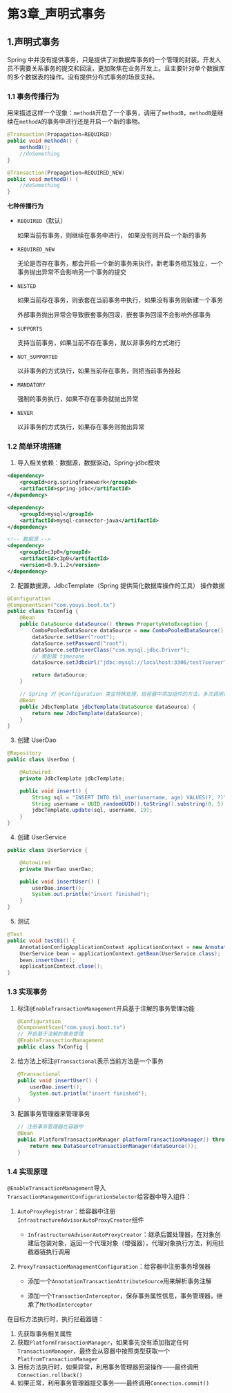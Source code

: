 # 第3章_声明式事务

## 1.声明式事务

Spring 中并没有提供事务，只是提供了对数据库事务的一个管理的封装。开发人员不需要关系事务的提交和回滚，更加聚焦在业务开发上。且主要针对单个数据库的多个数据表的操作。没有提供分布式事务的场景支持。

### 1.1 事务传播行为

用来描述这样一个现象：`methodA`开启了一个事务，调用了`methodB`，`methodB`是继续在`methodA`的事务中进行还是开启一个新的事物。

```java
@Transaction(Propagation=REQUIRED)
public void methodA() {
    methodB();
    //doSomething
}

@Transaction(Propagation=REQUIRED_NEW)
public void methodB() {
    //doSomething
}
```

**七种传播行为**

- `REQUIRED`（默认）

  如果当前有事务，则继续在事务中进行， 如果没有则开启一个新的事务

- `REQUIRED_NEW`

  无论是否存在事务，都会开启一个新的事务来执行，新老事务相互独立，一个事务抛出异常不会影响另一个事务的提交

- `NESTED`

  如果当前存在事务，则嵌套在当前事务中执行，如果没有事务则新建一个事务

  外部事务抛出异常会导致嵌套事务回滚，嵌套事务回滚不会影响外部事务

- `SUPPORTS`

  支持当前事务，如果当前不存在事务，就以非事务的方式进行

- `NOT_SUPPORTED`

  以非事务的方式执行，如果当前存在事务，则把当前事务挂起

- `MANDATORY`

  强制的事务执行，如果不存在事务就抛出异常

- `NEVER`

  以非事务的方式执行，如果存在事务则抛出异常

### 1.2 简单环境搭建

1. 导入相关依赖：数据源，数据驱动，Spring-jdbc模块

```xml
<dependency>
    <groupId>org.springframework</groupId>
    <artifactId>spring-jdbc</artifactId>
</dependency>

<dependency>
    <groupId>mysql</groupId>
    <artifactId>mysql-connector-java</artifactId>
</dependency>

<!-- 数据源 -->
<dependency>
    <groupId>c3p0</groupId>
    <artifactId>c3p0</artifactId>
    <version>0.9.1.2</version>
</dependency>
```

2. 配置数据源，JdbcTemplate（Spring 提供简化数据库操作的工具） 操作数据

```java
@Configuration
@ComponentScan("com.youyi.boot.tx")
public class TxConfig {
    @Bean
    public DataSource dataSource() throws PropertyVetoException {
        ComboPooledDataSource dataSource = new ComboPooledDataSource();
        dataSource.setUser("root");
        dataSource.setPassword("root");
        dataSource.setDriverClass("com.mysql.jdbc.Driver");
        // 需配置 timezone
        dataSource.setJdbcUrl("jdbc:mysql://localhost:3306/test?serverTimezone=GMT%2B8");

        return dataSource;
    }

    // Spring 对 @Configuration 类会特殊处理，给容器中添加组件的方法，多次调用都只是从容器中找组件而已，不会再次执行方法创建组件
    @Bean
    public JdbcTemplate jdbcTemplate(DataSource dataSource) {
        return new JdbcTemplate(dataSource);
    }
}
```

3. 创建 UserDao

```java
@Repository
public class UserDao {

    @Autowired
    private JdbcTemplate jdbcTemplate;

    public void insert() {
        String sql = "INSERT INTO tbl_user(username, age) VALUES(?, ?)";
        String username = UUID.randomUUID().toString().substring(0, 5);
        jdbcTemplate.update(sql, username, 19);
    }
}
```

4. 创建 UserService

```java
public class UserService {

    @Autowired
    private UserDao userDao;

    public void insertUser() {
        userDao.insert();
        System.out.println("insert finished");
    }
}
```

5. 测试

```java
@Test
public void test01() {
    AnnotationConfigApplicationContext applicationContext = new AnnotationConfigApplicationContext(TxConfig.class);
    UserService bean = applicationContext.getBean(UserService.class);
    bean.insertUser();
    applicationContext.close();
}
```

### 1.3 实现事务

1. 标注`@EnableTransactionManagement`开启基于注解的事务管理功能

   ```java
   @Configuration
   @ComponentScan("com.youyi.boot.tx")
   // 开启基于注解的事务管理
   @EnableTransactionManagement
   public class TxConfig {
   ```

2. 给方法上标注`@Transactional`表示当前方法是一个事务

   ```java
   @Transactional
   public void insertUser() {
       userDao.insert();
       System.out.println("insert finished");
   }
   ```

3. 配置事务管理器来管理事务

   ```java
   // 注册事务管理器在容器中
   @Bean
   public PlatformTransactionManager platformTransactionManager() throws PropertyVetoException {
       return new DataSourceTransactionManager(dataSource());
   }
   ```

### 1.4 实现原理

`@EnableTransactionManagement`导入`TransactionManagementConfigurationSelector`给容器中导入组件：

1. `AutoProxyRegistrar`：给容器中注册`InfrastructureAdvisorAutoProxyCreator`组件
   - `InfrastructureAdvisorAutoProxyCreator`：继承后置处理器，在对象创建后包装对象，返回一个代理对象（增强器），代理对象执行方法，利用拦截器链执行调用

2. `ProxyTransactionManagementConfiguration`：给容器中注册事务增强器

   - 添加一个`AnnotationTransactionAttributeSource`用来解析事务注解

   - 添加一个`TransactionInterceptor`，保存事务属性信息，事务管理器，继承了`MethodInterceptor`

在目标方法执行时，执行拦截器链：

1. 先获取事务相关属性
2. 获取`PlatformTransactionManager`，如果事先没有添加指定任何`TransactionManager`，最终会从容器中按照类型获取一个`PlatfromTransactionManager`
3. 目标方法执行时，如果异常，利用事务管理器回滚操作——最终调用`Connection.rollback()`
4. 如果正常，利用事务管理器提交事务——最终调用`Connection.commit()`

